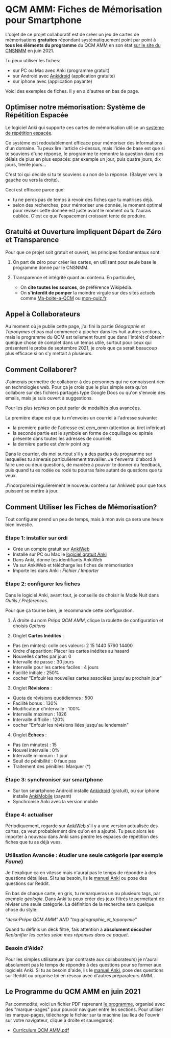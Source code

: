 # QCM AMM: Fiches de Mémorisation pour Smartphone

L'objet de ce projet collaboratif est de créer un jeu de cartes de mémorisations **gratuites** répondant systématiquement point par point à **tous les éléments du programme** du QCM AMM en son état [sur le site du CNSNMM](https://www.cnsnmm.sports.gouv.fr/formations/amm/nouveau-cursus/preparation-probatoire) en juin 2021.

Tu peux utiliser les fiches:

- sur PC ou Mac avec Anki (programme gratuit)
- sur Android avec [Ankidroid](https://play.google.com/store/apps/details?id=com.ichi2.anki&hl=en) (application gratuite)
- sur iphone avec (application payante)

Voici des exemples de fiches. Il y en a d'autres en bas de page.


## Optimiser notre mémorisation: Système de Répétition Espacée

Le logiciel Anki qui supporte ces cartes de mémorisation utilise un [système de répétition espacée](https://fr.wikipedia.org/wiki/R%C3%A9p%C3%A9tition_espac%C3%A9e).

Ce système est redoutablement efficace pour mémoriser des informations d'un domaine. Tu peux lire l'article ci-dessus, mais l'idée de base est que si te souviens d'une réponse, le programme te remontre la question dans des délais de plus en plus espacés: par exemple un jour, puis quatre jours, dix jours, trente jours…

C'est toi qui décide si tu te souviens ou non de la réponse. (Balayer vers la gauche ou vers la droite).

Ceci est efficace parce que:

- tu ne perds pas de temps à revoir des fiches que tu maitrises déjà.  
- selon des recherches, pour mémoriser une donnée, le moment optimal pour réviser cette donnée est juste avant le moment où tu l'aurais oubliée. C'est ce que l'espacement croissant tente de produire. 


## Gratuité et Ouverture impliquent Départ de Zéro et Transparence

Pour que ce projet soit gratuit et ouvert, les principes fondamentaux sont:

1. On part de zéro pour créer les cartes, en utilisant pour seule base le programme donné par le CNSNMM.

2. Transparence et intégrité quant au contenu. En particulier,
  
   - On **cite toutes les sources**, de préférence Wikipédia.
   - On **s'interdit de pomper** la moindre virgule sur des sites actuels comme [Ma-boite-a-QCM](http://www.ma-boite-a-qcm.fr/) ou [mon-quiz.fr](https://mon-quiz.fr/).


## Appel à Collaborateurs

Au moment où je publie cette page, j'ai fini la partie _Géographie et Toponymes_ et pas mal commencé à piocher dans les huit autres sections, mais le programme du QCM est tellement fourni que dans l'intérêt d'obtenir quelque chose de complet dans un temps utile, surtout pour ceux qui présentent le proba de septembre 2021, je _crois_ que ça serait beaucoup plus efficace si on s'y mettait à plusieurs.

## Comment Collaborer?

J'aimerais permettre de collaborer à des personnes qui ne connaissent rien en technologies web. Pour ça je crois que le plus simple sera qu'on collabore sur des fichiers partagés type Google Docs ou qu'on s'envoie des emails, mais je suis ouvert à suggestions.

Pour les plus _techies_ on peut parler de modalités plus avancées.

La première étape est que tu m'envoies un courriel à l'adresse suivante:

- la première partie de l'adresse est *qcm_amm* (attention au tiret inférieur)
- la seconde partie est le symbole en forme de coquillage ou spirale présente dans toutes les adresses de courriels
- la dernière partie est _deniv_ point _org_

Dans le courrier, dis moi surtout s'il y a des parties du programme sur lesquelles tu aimerais particulièrement travailler. Je t'enverrai d'abord à faire une ou deux questions, de manière à pouvoir te donner du feedback, puis quand tu es rodée ou rodé tu pourras faire autant de questions que tu veux.

J'incorporerai régulièrement le nouveau contenu sur Ankiweb pour que tous puissent se mettre à jour.  


## Comment Utiliser les Fiches de Mémorisation?

Tout configurer prend un peu de temps, mais à mon avis ça sera une heure bien investie. 

### Étape 1: installer sur ordi

- Crée un compte gratuit sur [AnkiWeb](https://ankiweb.net/account/register)
- Installe sur PC ou Mac le [logiciel gratuit Anki](https://apps.ankiweb.net/)
- Dans Anki, donne tes identifiants AnkiWeb
- Va sur AnkiWeb et télécharge les fiches de mémorisation
- Importe les dans Anki : _Fichier / Importer_

### Étape 2: configurer les fiches

Dans le logiciel Anki, avant tout, je conseille de choisir le Mode Nuit dans _Outils / Préférences_.

Pour que ça tourne bien, je recommande cette configuration.

1. À droite du nom _Prépa QCM AMM_, clique la roulette de configuration et choisis _Options_

2. Onglet **Cartes Inédites** : 
  - Pas (en mintes): colle ces valeurs: 2 15 1440 5760 14400
  - Ordre d'apparition: Placer les cartes inédites au hasard
  - Nouvelles cartes par jour: 0
  - Intervalle de passe : 30 jours
  - Intervalle pour les cartes faciles : 4 jours
  - Facilité initiale : 250%
  - cocher "Enfouir les nouvelles cartes associées jusqu'au prochain jour"

3. Onglet **Révisions** :
  - Quota de révisions quotidiennes : 500
  - Facilité bonus : 130%
  - Modificateur d'intervalle : 100%
  - Intervalle maximun : 1826
  - Intervalle difficile : 120%
  - cocher "Enfouir les révisions liées jusqu'au lendemain"

4. Onglet **Échecs** : 
  - Pas (en minutes) : 15
  - Nouvel intervalle : 0%
  - Intervalle minimum : 1 jour
  - Seuil de pénibilité : 0 faux pas
  - Traitement des pénibles: Marquer (*)


### Étape 3: synchroniser sur smartphone

- Sur ton smartphone Android installe [Ankidroid](https://play.google.com/store/apps/details?id=com.ichi2.anki&hl=en) (gratuit), ou sur iphone installe [AnkiMobile](https://apps.apple.com/us/app/ankimobile-flashcards/id373493387) (payant)
- Synchronise Anki avec la version mobile

### Étape 4: actualiser

Périodiquement, regarde sur [AnkiWeb]() s'il y a une version actualisée des cartes, ça veut probablement dire qu'on en a ajoutté. Tu peux alors les importer à nouveau dans Anki sans perdre les espaces de répétition des fiches que tu as déjà vues.

### Utilisation Avancée : étudier une seule catégorie (par exemple _Faune_)

Je t'explique ça en vitesse mais n'aurai pas le temps de répondre à des questions détaillées. Si tu as besoin, lis le [manuel Anki](https://apps.ankiweb.net/docs/manual.fr.html) ou pose des questions sur Reddit.

En bas de chaque carte, en gris, tu remarqueras un ou plusieurs tags, par exemple _géologie_. Dans Anki tu peux créer des jeux filtrés te permettant de réviser une seule catégorie. La définition de la recherche sera quelque chose du style:

_"deck:Prépa QCM AMM" AND "tag:géographie_et_toponymie"_

Quand tu définis un deck filtré, fais attention à **absolument décocher** _Replanifier les cartes selon mes réponses dans ce paquet._

### Besoin d'Aide? 

Pour les simples utilisateurs (par contraste aux collaborateurs) je n'aurai absolument pas le temps de répondre à des questions pour se former aux logiciels Anki. Si tu as besoin d'aide, lis le [manuel Anki](https://apps.ankiweb.net/docs/manual.fr.html), pose des questions sur Reddit ou organise toi en réseau avec d'autres préparateurs AMM.


## Le Programme du QCM AMM en juin 2021

Par commodité, voici un fichier PDF reprenant [le programme](https://www.cnsnmm.sports.gouv.fr/formations/amm/nouveau-cursus/preparation-probatoire), organisé avec des "marque-pages" pour pouvoir naviguer entre les sections. Pour utiliser les marque-pages, télécharge le fichier sur ta machine (au lieu de l'ouvrir sur votre navigateur, clique à droite et sauvegarde):

- [Curriculum QCM AMM.pdf](https://www.cnsnmm.sports.gouv.fr/formations/amm/nouveau-cursus/preparation-probatoire)




